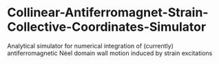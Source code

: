# Collinear-Antiferromagnet-Strain-Collective-Coordinates-Simulator
Analytical simulator for numerical integration of (currently) antiferromagnetic Néel domain wall motion induced by strain excitations
